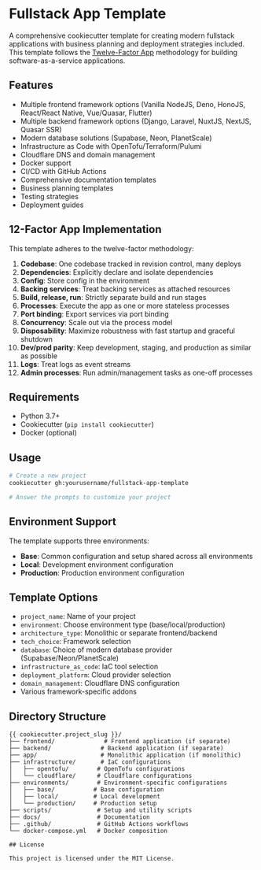 # Fullstack App Template

A comprehensive cookiecutter template for creating modern fullstack applications with business planning and deployment strategies included. This template follows the [Twelve-Factor App](https://12factor.net/) methodology for building software-as-a-service applications.

## Features

- Multiple frontend framework options (Vanilla NodeJS, Deno, HonoJS, React/React Native, Vue/Quasar, Flutter)
- Multiple backend framework options (Django, Laravel, NuxtJS, NextJS, Quasar SSR)
- Modern database solutions (Supabase, Neon, PlanetScale)
- Infrastructure as Code with OpenTofu/Terraform/Pulumi
- Cloudflare DNS and domain management
- Docker support
- CI/CD with GitHub Actions
- Comprehensive documentation templates
- Business planning templates
- Testing strategies
- Deployment guides

## 12-Factor App Implementation

This template adheres to the twelve-factor methodology:

1. **Codebase**: One codebase tracked in revision control, many deploys
2. **Dependencies**: Explicitly declare and isolate dependencies
3. **Config**: Store config in the environment
4. **Backing services**: Treat backing services as attached resources
5. **Build, release, run**: Strictly separate build and run stages
6. **Processes**: Execute the app as one or more stateless processes
7. **Port binding**: Export services via port binding
8. **Concurrency**: Scale out via the process model
9. **Disposability**: Maximize robustness with fast startup and graceful shutdown
10. **Dev/prod parity**: Keep development, staging, and production as similar as possible
11. **Logs**: Treat logs as event streams
12. **Admin processes**: Run admin/management tasks as one-off processes

## Requirements

- Python 3.7+
- Cookiecutter (`pip install cookiecutter`)
- Docker (optional)

## Usage

```bash
# Create a new project
cookiecutter gh:yourusername/fullstack-app-template

# Answer the prompts to customize your project
```

## Environment Support

The template supports three environments:

- **Base**: Common configuration and setup shared across all environments
- **Local**: Development environment configuration
- **Production**: Production environment configuration

## Template Options

- `project_name`: Name of your project
- `environment`: Choose environment type (base/local/production)
- `architecture_type`: Monolithic or separate frontend/backend
- `tech_choice`: Framework selection
- `database`: Choice of modern database provider (Supabase/Neon/PlanetScale)
- `infrastructure_as_code`: IaC tool selection
- `deployment_platform`: Cloud provider selection
- `domain_management`: Cloudflare DNS configuration
- Various framework-specific addons

## Directory Structure

```
{{ cookiecutter.project_slug }}/
├── frontend/              # Frontend application (if separate)
├── backend/              # Backend application (if separate)
├── app/                  # Monolithic application (if monolithic)
├── infrastructure/       # IaC configurations
│   ├── opentofu/        # OpenTofu configurations
│   └── cloudflare/      # Cloudflare configurations
├── environments/        # Environment-specific configurations
│   ├── base/           # Base configuration
│   ├── local/          # Local development
│   └── production/     # Production setup
├── scripts/             # Setup and utility scripts
├── docs/                # Documentation
├── .github/             # GitHub Actions workflows
└── docker-compose.yml   # Docker composition

## License

This project is licensed under the MIT License.
